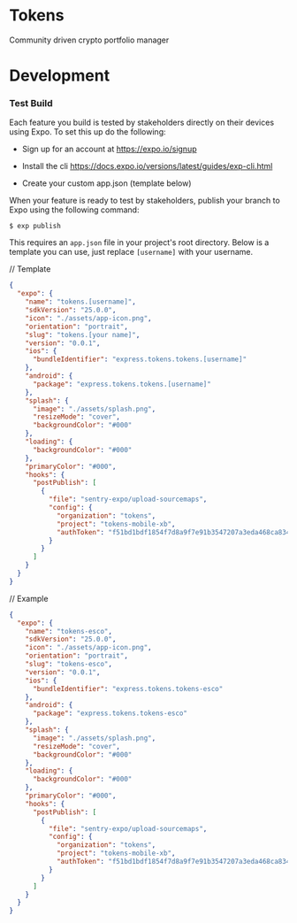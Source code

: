 # Tokens

Community driven crypto portfolio manager

# Development

### Test Build

Each feature you build is tested by stakeholders directly on their devices using Expo. To set this up do the following:

- Sign up for an account at https://expo.io/signup

- Install the cli https://docs.expo.io/versions/latest/guides/exp-cli.html

- Create your custom app.json (template below)

When your feature is ready to test by stakeholders, publish your branch to Expo using the following command:

```
$ exp publish
```

This requires an `app.json` file in your project's root directory. Below is a template you can use, just replace `[username]` with your username.

// Template
```json
{
  "expo": {
    "name": "tokens.[username]",
    "sdkVersion": "25.0.0",
    "icon": "./assets/app-icon.png",
    "orientation": "portrait",
    "slug": "tokens.[your name]",
    "version": "0.0.1",
    "ios": {
      "bundleIdentifier": "express.tokens.tokens.[username]"
    },
    "android": {
      "package": "express.tokens.tokens.[username]"
    },
    "splash": {
      "image": "./assets/splash.png",
      "resizeMode": "cover",
      "backgroundColor": "#000"
    },
    "loading": {
      "backgroundColor": "#000"
    },
    "primaryColor": "#000",
    "hooks": {
      "postPublish": [
        {
          "file": "sentry-expo/upload-sourcemaps",
          "config": {
            "organization": "tokens",
            "project": "tokens-mobile-xb",
            "authToken": "f51bd1bdf1854f7d8a9f7e91b3547207a3eda468ca83464fa5055e466bed2a3a"
          }
        }
      ]
    }
  }
}
```


// Example 
```json
{
  "expo": {
    "name": "tokens-esco",
    "sdkVersion": "25.0.0",
    "icon": "./assets/app-icon.png",
    "orientation": "portrait",
    "slug": "tokens-esco",
    "version": "0.0.1",
    "ios": {
      "bundleIdentifier": "express.tokens.tokens-esco"
    },
    "android": {
      "package": "express.tokens.tokens-esco"
    },
    "splash": {
      "image": "./assets/splash.png",
      "resizeMode": "cover",
      "backgroundColor": "#000"
    },
    "loading": {
      "backgroundColor": "#000"
    },
    "primaryColor": "#000",
    "hooks": {
      "postPublish": [
        {
          "file": "sentry-expo/upload-sourcemaps",
          "config": {
            "organization": "tokens",
            "project": "tokens-mobile-xb",
            "authToken": "f51bd1bdf1854f7d8a9f7e91b3547207a3eda468ca83464fa5055e466bed2a3a"
          }
        }
      ]
    }
  }
}
```

